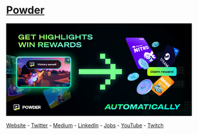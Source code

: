 # [Powder](https://powder.gg)

[![Powder banner](https://raw.githubusercontent.com/gustvision/.github/main/profile/powder-github-banner.png)](https://powder.gg)

[Website](https://powder.gg) - [Twitter](https://twitter.com/Powder_gg) - [Medium](https://powderapp.medium.com/) - [LinkedIn](https://www.linkedin.com/company/gustshow/) - [Jobs](https://www.welcometothejungle.com/fr/companies/powder) - [YouTube](https://www.youtube.com/channel/UCvXGqQlCmkTCE4jo9dJsmwA) - [Twitch](https://www.twitch.tv/powderstreaming)
